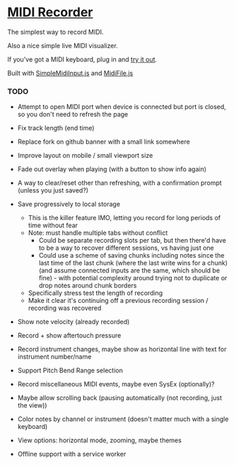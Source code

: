 # [MIDI Recorder][app]

The simplest way to record MIDI.

Also a nice simple live MIDI visualizer.

If you've got a MIDI keyboard, plug in and [try it out][app].

Built with [SimpleMidiInput.js](https://github.com/kchapelier/SimpleMidiInput.js) and [MidiFile.js](https://github.com/nfroidure/midifile)

### TODO

* Attempt to open MIDI port when device is connected but port is closed, so you don't need to refresh the page

* Fix track length (end time)

* Replace fork on github banner with a small link somewhere

* Improve layout on mobile / small viewport size

* Fade out overlay when playing (with a button to show info again)

* A way to clear/reset other than refreshing, with a confirmation prompt (unless you just saved?)

* Save progressively to local storage
    - This is the killer feature IMO, letting you record for long periods of time without fear
    - Note: must handle multiple tabs without conflict
        - Could be separate recording slots per tab, but then there'd have to be a way to recover different sessions, vs having just one
        - Could use a scheme of saving chunks including notes since the last time of the last chunk (where the last write wins for a chunk) (and assume connected inputs are the same, which should be fine) - with potential complexity around trying not to duplicate or drop notes around chunk borders
    - Specifically stress test the length of recording
    - Make it clear it's continuing off a previous recording session / recording was recovered

* Show note velocity (already recorded)

* Record + show aftertouch pressure

* Record instrument changes, maybe show as horizontal line with text for instrument number/name

* Support Pitch Bend Range selection

* Record miscellaneous MIDI events, maybe even SysEx (optionally)?

* Maybe allow scrolling back (pausing automatically (not recording, just the view))

* Color notes by channel or instrument (doesn't matter much with a single keyboard)

* View options: horizontal mode, zooming, maybe themes

* Offline support with a service worker

[app]: https://1j01.github.io/midi-recorder/
